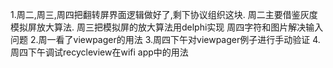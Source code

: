 1.周二,周三,周四把翻转屏界面逻辑做好了,剩下协议组织这块.
  周二主要借鉴灰度模拟屏放大算法.
  周三把模拟屏的放大算法用delphi实现
  周四字符和图片解决输入问题
2.周一看了viewpager的用法
3.周四下午对viewpager例子进行手动验证
4.周四下午调试recycleview在wifi app中的用法
